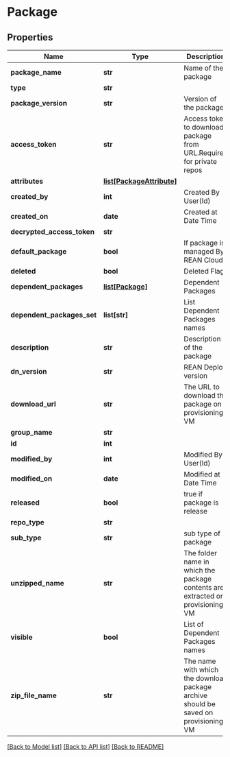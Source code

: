 # Package

## Properties
Name | Type | Description | Notes
------------ | ------------- | ------------- | -------------
**package_name** | **str** | Name of the package | [optional] 
**type** | **str** |  | [optional] 
**package_version** | **str** | Version of the package | [optional] 
**access_token** | **str** | Access token to download package from URL.Required for private repos | [optional] 
**attributes** | [**list[PackageAttribute]**](PackageAttribute.md) |  | [optional] 
**created_by** | **int** | Created By User(Id) | [optional] 
**created_on** | **date** | Created at Date Time | [optional] 
**decrypted_access_token** | **str** |  | [optional] 
**default_package** | **bool** | If package is managed By REAN Cloud | [optional] 
**deleted** | **bool** | Deleted Flag | [optional] 
**dependent_packages** | [**list[Package]**](Package.md) | Dependent Packages | [optional] 
**dependent_packages_set** | **list[str]** | List Dependent Packages names | [optional] 
**description** | **str** | Description of the package | [optional] 
**dn_version** | **str** | REAN Deploy version | [optional] 
**download_url** | **str** | The URL to download the package on provisioning VM | [optional] 
**group_name** | **str** |  | [optional] 
**id** | **int** |  | [optional] 
**modified_by** | **int** | Modified By User(Id) | [optional] 
**modified_on** | **date** | Modified at Date Time | [optional] 
**released** | **bool** | true if package is release | [optional] 
**repo_type** | **str** |  | [optional] 
**sub_type** | **str** | sub type of package | [optional] 
**unzipped_name** | **str** | The folder name in which the package contents are extracted on provisioning VM | [optional] 
**visible** | **bool** | List of Dependent Packages names | [optional] 
**zip_file_name** | **str** | The name with which the download package archive should be saved on provisioning VM | [optional] 

[[Back to Model list]](../README.md#documentation-for-models) [[Back to API list]](../README.md#documentation-for-api-endpoints) [[Back to README]](../README.md)


